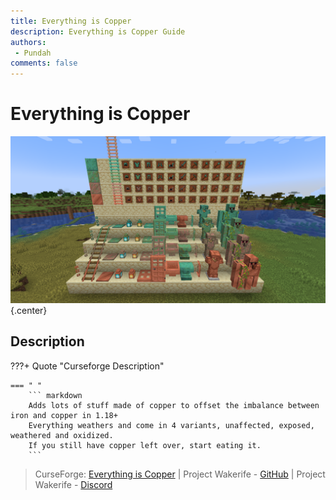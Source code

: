 ```yaml
---
title: Everything is Copper
description: Everything is Copper Guide
authors: 
 - Pundah
comments: false
---
```

# Everything is Copper
![](img/EverythingisCopper.png){.center}
## Description
???+ Quote "Curseforge Description"

    === " "
        ``` markdown
        Adds lots of stuff made of copper to offset the imbalance between iron and copper in 1.18+
        Everything weathers and come in 4 variants, unaffected, exposed, weathered and oxidized.
        If you still have copper left over, start eating it.
        ```

> CurseForge: [Everything is Copper](https://www.curseforge.com/minecraft/mc-mods/everythingcopper) | Project Wakerife - [GitHub](https://github.com/Pundah) | Project Wakerife - [Discord](https://discord.gg/M4HQTQ9g9f)